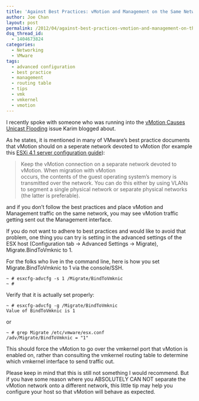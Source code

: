 ```yaml
---
title: 'Against Best Practices: vMotion and Management on the Same Network'
author: Joe Chan
layout: post
permalink: /2012/04/against-best-practices-vmotion-and-management-on-the-same-network/
dsq_thread_id:
  - 1404673824
categories:
  - Networking
  - VMware
tags:
  - advanced configuration
  - best practice
  - management
  - routing table
  - tips
  - vmk
  - vmkernel
  - vmotion
---
```

I recently spoke with someone who was running into the <a title="vMotion Causes Unicast Flooding" href="http://virtuallyhyper.com/index.php/2012/03/vmotion-causes-unicast-flooding/" onclick="javascript:_gaq.push(['_trackEvent','outbound-article','http://virtuallyhyper.com/index.php/2012/03/vmotion-causes-unicast-flooding/']);">vMotion Causes Unicast Flooding</a> issue Karim blogged about.

As he states, it is mentioned in many of VMware&#8217;s best practice documents that vMotion should on a seperate network devoted to vMotion (for example this [ESXi 4.1 server configuration guide][1]):

> Keep the vMotion connection on a separate network devoted to vMotion. When migration with vMotion  
> occurs, the contents of the guest operating system’s memory is transmitted over the network. You can do this either by using VLANs to segment a single physical network or separate physical networks (the latter is preferable).

and if you don&#8217;t follow the best practices and place vMotion and Management traffic on the same network, you may see vMotion traffic getting sent out the Management interface.

If you do not want to adhere to best practices and would like to avoid that problem, one thing you can try is setting in the advanced settings of the ESX host (Configuration tab -> Advanced Settings -> Migrate), Migrate.BindToVmknic to 1.

For the folks who live in the command line, here is how you set Migrate.BindToVmknic to 1 via the console/SSH.

	  
	~ # esxcfg-advcfg -s 1 /Migrate/BindToVmknic  
	~ #  
	

Verify that it is actually set properly:

	  
	~ # esxcfg-advcfg -g /Migrate/BindToVmknic  
	Value of BindToVmknic is 1  
	

or

	  
	~ # grep Migrate /etc/vmware/esx.conf  
	/adv/Migrate/BindToVmknic = "1"  
	

This should force the vMotion to go over the vmkernel port that vMotion is enabled on, rather than consulting the vmkernel routing table to determine which vmkernel interface to send traffic out.

Please keep in mind that this is still not something I would recommend. But if you have some reason where you ABSOLUTELY CAN NOT separate the vMotion network onto a different network, this little tip may help you configure your host so that vMotion will behave as expected.


 [1]: http://www.vmware.com/pdf/vsphere4/r41/vsp_41_esxi_server_config.pdf